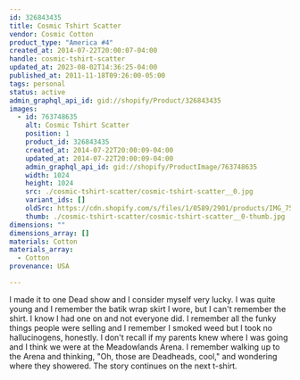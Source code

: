 ```yaml
---
id: 326843435
title: Cosmic Tshirt Scatter
vendor: Cosmic Cotton
product_type: "America #4"
created_at: 2014-07-22T20:00:07-04:00
handle: cosmic-tshirt-scatter
updated_at: 2023-08-02T14:36:25-04:00
published_at: 2011-11-18T09:26:00-05:00
tags: personal
status: active
admin_graphql_api_id: gid://shopify/Product/326843435
images:
  - id: 763748635
    alt: Cosmic Tshirt Scatter
    position: 1
    product_id: 326843435
    created_at: 2014-07-22T20:00:09-04:00
    updated_at: 2014-07-22T20:00:09-04:00
    admin_graphql_api_id: gid://shopify/ProductImage/763748635
    width: 1024
    height: 1024
    src: ./cosmic-tshirt-scatter/cosmic-tshirt-scatter__0.jpg
    variant_ids: []
    oldSrc: https://cdn.shopify.com/s/files/1/0589/2901/products/IMG_7553.jpeg?v=1406073609
    thumb: ./cosmic-tshirt-scatter/cosmic-tshirt-scatter__0-thumb.jpg
dimensions: ""
dimensions_array: []
materials: Cotton
materials_array:
  - Cotton
provenance: USA

---
```


I made it to one Dead show and I consider myself very lucky. I was quite young and I remember the batik wrap skirt I wore, but I can't remember the shirt. I know I had one on and not everyone did. I remember all the funky things people were selling and I remember I smoked weed but I took no hallucinogens, honestly. I don't recall if my parents knew where I was going and I think we were at the Meadowlands Arena. I remember walking up to the Arena and thinking, "Oh, those are Deadheads, cool," and wondering where they showered. The story continues on the next t-shirt.
